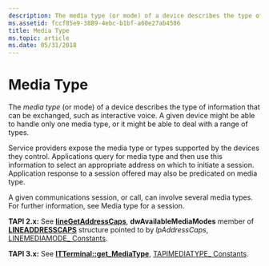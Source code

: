 ```yaml
---
description: The media type (or mode) of a device describes the type of information that can be exchanged, such as interactive voice. A given device might be able to handle only one media type, or it might be able to deal with a range of types.
ms.assetid: fccf85e9-3889-4ebc-b1bf-a60e27ab4586
title: Media Type
ms.topic: article
ms.date: 05/31/2018
---
```


# Media Type

The *media type* (or mode) of a device describes the type of information that can be exchanged, such as interactive voice. A given device might be able to handle only one media type, or it might be able to deal with a range of types.

Service providers expose the media type or types supported by the devices they control. Applications query for media type and then use this information to select an appropriate address on which to initiate a session. Application response to a session offered may also be predicated on media type.

A given communications session, or call, can involve several media types. For further information, see Media type for a session.

**TAPI 2.x:** See [**lineGetAddressCaps**](/windows/win32/api/tapi/nf-tapi-linegetaddresscaps), **dwAvailableMediaModes** member of [**LINEADDRESSCAPS**](/windows/win32/api/tapi/ns-tapi-lineaddresscaps) structure pointed to by *lpAddressCaps*, [LINEMEDIAMODE\_ Constants](./linemediamode--constants.md).

**TAPI 3.x:** See [**ITTerminal::get\_MediaType**](/windows/win32/api/tapi3if/nf-tapi3if-itterminal-get_mediatype), [TAPIMEDIATYPE\_ Constants](tapimediatype--constants.md).
